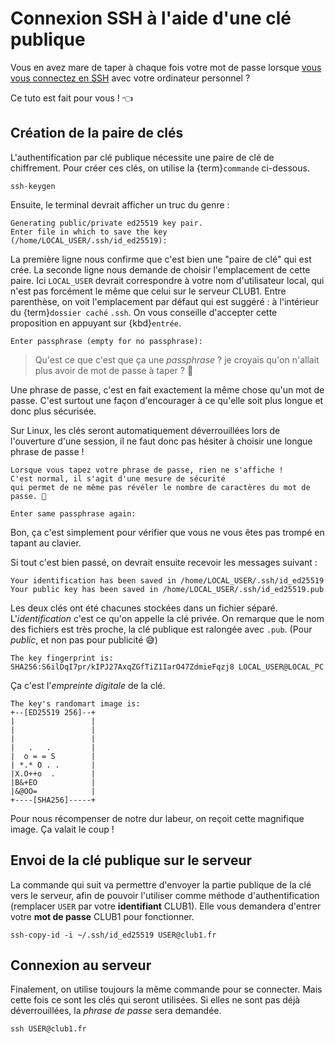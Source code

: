 Connexion SSH à l'aide d'une clé publique
=========================================

Vous en avez mare de taper à chaque fois votre mot de passe
lorsque [vous vous connectez en SSH](/services/ssh.md) avec votre ordinateur personnel ?

Ce tuto est fait pour vous ! 👈️


Création de la paire de clés
----------------------------

L'authentification par clé publique nécessite une paire de clé de chiffrement.
Pour créer ces clés, on utilise la {term}`commande` ci-dessous.

    ssh-keygen

Ensuite, le terminal devrait afficher un truc du genre :

    Generating public/private ed25519 key pair.
    Enter file in which to save the key (/home/LOCAL_USER/.ssh/id_ed25519):

La première ligne nous confirme que c'est bien une "paire de clé" qui est crée.
La seconde ligne nous demande de choisir l'emplacement de cette paire.
Ici `LOCAL_USER` devrait correspondre à votre nom d'utilisateur local,
qui n'est pas forcément le même que celui sur le serveur CLUB1.
Entre parenthèse, on voit l'emplacement par défaut qui est suggéré : à l'intérieur du {term}`dossier caché` `.ssh`.
On vous conseille d'accepter cette proposition en appuyant sur {kbd}`entrée`.

    Enter passphrase (empty for no passphrase): 

> Qu'est ce que c'est que ça une _passphrase_ ?
> je croyais qu'on n'allait plus avoir de mot de passe à taper ? 🫤

Une phrase de passe, c'est en fait exactement la même chose qu'un mot de passe.
C'est surtout une façon d'encourager à ce qu'elle soit plus longue et donc plus sécurisée.

Sur Linux, les clés seront automatiquement déverrouillées lors de l'ouverture d'une session,
il ne faut donc pas hésiter à choisir une longue phrase de passe !

```{attention}
Lorsque vous tapez votre phrase de passe, rien ne s'affiche !
C'est normal, il s'agit d'une mesure de sécurité
qui permet de ne même pas révéler le nombre de caractères du mot de passe. 🤫
```

    Enter same passphrase again:

Bon, ça c'est simplement pour vérifier que vous ne vous êtes pas trompé en tapant au clavier.

Si tout c'est bien passé, on devrait ensuite recevoir les messages suivant :

    Your identification has been saved in /home/LOCAL_USER/.ssh/id_ed25519
    Your public key has been saved in /home/LOCAL_USER/.ssh/id_ed25519.pub

Les deux clés ont été chacunes stockées dans un fichier séparé.
L'_identification_ c'est ce qu'on appelle la clé privée.
On remarque que le nom des fichiers est très proche, la clé publique est ralongée avec `.pub`.
(Pour _public_, et non pas pour publicité 😅)

    The key fingerprint is:
    SHA256:S6ilDqI7pr/kIPJ27AxqZGfTiZ1IarO47ZdmieFqzj8 LOCAL_USER@LOCAL_PC

Ça c'est l'_empreinte digitale_ de la clé.

    The key's randomart image is:
    +--[ED25519 256]--+
    |                 |
    |                 |
    |                 |
    |   .   .         |
    |  o = = S        |
    | *.* O . .       |
    |X.O++o  .        |
    |B&+EO            |
    |&@OO=            |
    +----[SHA256]-----+

Pour nous récompenser de notre dur labeur, on reçoit cette magnifique image.
Ça valait le coup !


Envoi de la clé publique sur le serveur
---------------------------------------

La commande qui suit va permettre d'envoyer la partie publique de la clé vers
le serveur, afin de pouvoir l'utiliser comme méthode d'authentification
(remplacer `USER` par votre **identifiant** CLUB1).
Elle vous demandera d'entrer votre **mot de passe** CLUB1 pour fonctionner.

    ssh-copy-id -i ~/.ssh/id_ed25519 USER@club1.fr



Connexion au serveur
--------------------


Finalement, on utilise toujours la même commande pour se connecter.
Mais cette fois ce sont les clés qui seront utilisées.
Si elles ne sont pas déjà déverrouillées, la _phrase de passe_ sera demandée.

    ssh USER@club1.fr
